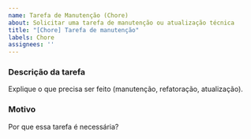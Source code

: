 ```yaml
---
name: Tarefa de Manutenção (Chore)
about: Solicitar uma tarefa de manutenção ou atualização técnica
title: "[Chore] Tarefa de manutenção"
labels: Chore
assignees: ''
---
```


### Descrição da tarefa

Explique o que precisa ser feito (manutenção, refatoração, atualização).

### Motivo

Por que essa tarefa é necessária?
